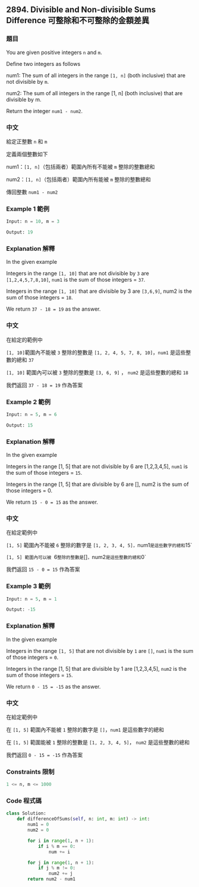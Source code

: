 ## 2894. Divisible and Non-divisible Sums Difference 可整除和不可整除的金額差異

### 題目

You are given positive integers `n` and `m`.

Define two integers as follows

num1: The sum of all integers in the range `[1, n]` (both inclusive) that are not divisible by `m`.

num2: The sum of all integers in the range [1, n] (both inclusive) that are divisible by m.

Return the integer `num1 - num2`.

### 中文

給定正整數 `n` 和 `m`

定義兩個整數如下

num1：`[1, n]`（包括兩者）範圍內所有不能被 `m` 整除的整數總和

num2：`[1, n]`（包括兩者）範圍內所有能被 `m` 整除的整數總和

傳回整數 `num1 - num2`

### Example 1 範例

```py
Input: n = 10, m = 3

Output: 19
```

### Explanation 解釋

In the given example

Integers in the range `[1, 10]` that are not divisible by `3` are `[1,2,4,5,7,8,10]`, `num1` is the sum of those integers = `37`.

Integers in the range `[1, 10]` that are divisible by 3 are `[3,6,9]`, num2 is the sum of those integers = `18`.

We return `37 - 18 = 19` as the answer.

### 中文

在給定的範例中

`[1, 10]`範圍內不能被 `3` 整除的整數是 `[1, 2, 4, 5, 7, 8, 10]`，`num1` 是這些整數的總和 `37`

`[1, 10]` 範圍內可以被 `3` 整除的整數是 `[3, 6, 9]` ， `num2` 是這些整數的總和 `18`

我們返回 `37 - 18 = 19` 作為答案

### Example 2 範例

```py
Input: n = 5, m = 6

Output: 15
```

### Explanation 解釋

In the given example

Integers in the range [1, 5] that are not divisible by 6 are [1,2,3,4,5], `num1` is the sum of those integers = `15`.

Integers in the range [1, 5] that are divisible by 6 are [], num2 is the sum of those integers = 0.

We return `15 - 0 = 15` as the answer.

### 中文

在給定範例中

`[1, 5]` 範圍內不能被 `6` 整除的數字是 `[1, 2, 3, 4, 5]，`num1`是這些數字的總和`15`

`[1, 5] 範圍內可以被 `6`整除的整數是`[]`，`num2`是這些整數的總和`0`

我們返回 `15 - 0 = 15` 作為答案

### Example 3 範例

```py
Input: n = 5, m = 1

Output: -15
```

### Explanation 解釋

In the given example

Integers in the range `[1, 5]` that are not divisible by `1` are `[]`, `num1` is the sum of those integers = `0`.

Integers in the range [1, 5] that are divisible by 1 are [1,2,3,4,5], `num2` is the sum of those integers = `15`.

We return `0 - 15 = -15` as the answer.

### 中文

在給定範例中

在 `[1, 5]` 範圍內不能被 `1` 整除的數字是 `[]`，`num1` 是這些數字的總和

在 `[1, 5]` 範圍能被 `1` 整除的整數是 `[1, 2, 3, 4, 5]`， `num2` 是這些整數的總和

我們返回 `0 - 15 = -15` 作為答案

### Constraints 限制

```py
1 <= n, m <= 1000
```

### Code 程式碼

```py
class Solution:
    def differenceOfSums(self, n: int, m: int) -> int:
        num1 = 0
        num2 = 0

        for i in range(1, n + 1):
            if i % m == 0:
                num += i

        for j in range(1, n + 1):
            if j % m != 0:
                num2 += j
        return num2 - num1
```